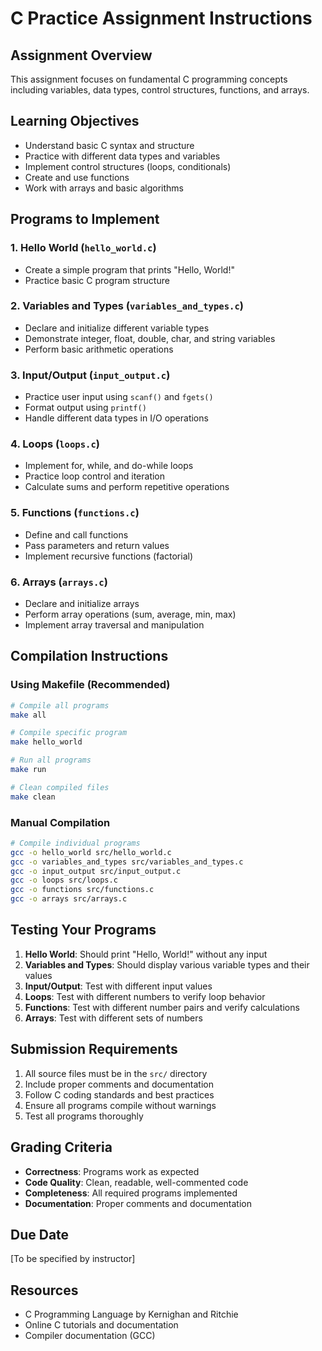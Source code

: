 # C Practice Assignment Instructions

## Assignment Overview
This assignment focuses on fundamental C programming concepts including variables, data types, control structures, functions, and arrays.

## Learning Objectives
- Understand basic C syntax and structure
- Practice with different data types and variables
- Implement control structures (loops, conditionals)
- Create and use functions
- Work with arrays and basic algorithms

## Programs to Implement

### 1. Hello World (`hello_world.c`)
- Create a simple program that prints "Hello, World!"
- Practice basic C program structure

### 2. Variables and Types (`variables_and_types.c`)
- Declare and initialize different variable types
- Demonstrate integer, float, double, char, and string variables
- Perform basic arithmetic operations

### 3. Input/Output (`input_output.c`)
- Practice user input using `scanf()` and `fgets()`
- Format output using `printf()`
- Handle different data types in I/O operations

### 4. Loops (`loops.c`)
- Implement for, while, and do-while loops
- Practice loop control and iteration
- Calculate sums and perform repetitive operations

### 5. Functions (`functions.c`)
- Define and call functions
- Pass parameters and return values
- Implement recursive functions (factorial)

### 6. Arrays (`arrays.c`)
- Declare and initialize arrays
- Perform array operations (sum, average, min, max)
- Implement array traversal and manipulation

## Compilation Instructions

### Using Makefile (Recommended)
```bash
# Compile all programs
make all

# Compile specific program
make hello_world

# Run all programs
make run

# Clean compiled files
make clean
```

### Manual Compilation
```bash
# Compile individual programs
gcc -o hello_world src/hello_world.c
gcc -o variables_and_types src/variables_and_types.c
gcc -o input_output src/input_output.c
gcc -o loops src/loops.c
gcc -o functions src/functions.c
gcc -o arrays src/arrays.c
```

## Testing Your Programs

1. **Hello World**: Should print "Hello, World!" without any input
2. **Variables and Types**: Should display various variable types and their values
3. **Input/Output**: Test with different input values
4. **Loops**: Test with different numbers to verify loop behavior
5. **Functions**: Test with different number pairs and verify calculations
6. **Arrays**: Test with different sets of numbers

## Submission Requirements

1. All source files must be in the `src/` directory
2. Include proper comments and documentation
3. Follow C coding standards and best practices
4. Ensure all programs compile without warnings
5. Test all programs thoroughly

## Grading Criteria

- **Correctness**: Programs work as expected
- **Code Quality**: Clean, readable, well-commented code
- **Completeness**: All required programs implemented
- **Documentation**: Proper comments and documentation

## Due Date
[To be specified by instructor]

## Resources
- C Programming Language by Kernighan and Ritchie
- Online C tutorials and documentation
- Compiler documentation (GCC)
